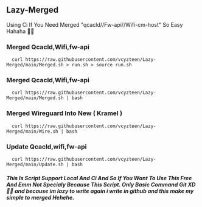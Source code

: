 ## Lazy-Merged
Using Ci If You Need Merged "qcacld//Fw-api//Wifi-cm-host" So Easy Hahaha 🤣🤣

### Merged Qcacld,Wifi,fw-api
      curl https://raw.githubusercontent.com/vcyzteen/Lazy-Merged/main/Merged.sh > run.sh > source run.sh

### Merged Qcacld,Wifi,fw-api
      curl https://raw.githubusercontent.com/vcyzteen/Lazy-Merged/main/Merged.sh | bash

### Merged Wireguard Into New ( Kramel )
      curl https://raw.githubusercontent.com/vcyzteen/Lazy-Merged/main/Wire.sh | bash

### Update Qcacld,wifi,fw-api
      curl https://raw.githubusercontent.com/vcyzteen/Lazy-Merged/main/Update.sh | bash

##### This Is Script Support Local And Ci And So If You Want To Use This Free And Emm Not Specialy Because This Script. Only Basic Command Git XD 🤣🤣 and because im lazy to write again i write in github and this make my simple to merged Hehehe. 
